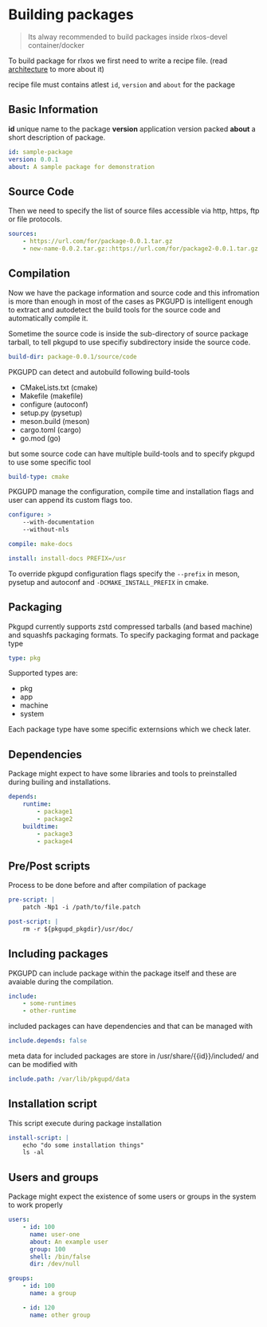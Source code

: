 # Building packages

> Its alway recommended to build packages inside rlxos-devel container/docker

To build package for rlxos we first need to write a recipe file. (read [architecture](architecture.md) to more about it)

recipe file must contains atlest `id`, `version` and `about` for the package

## Basic Information

**id** unique name to the package
**version** application version packed
**about** a short description of package.

```yaml
id: sample-package
version: 0.0.1
about: A sample package for demonstration
```


## Source Code

Then we need to specify the list of source files accessible via http, https, ftp or file protocols.


```yaml
sources:
    - https://url.com/for/package-0.0.1.tar.gz
    - new-name-0.0.2.tar.gz::https://url.com/for/package2-0.0.1.tar.gz
```


## Compilation

Now we have the package information and source code and this infromation is more than enough in most of the cases as PKGUPD is intelligent enough to extract and autodetect the build tools for the source code and automatically compile it.

Sometime the source code is inside the sub-directory of source package tarball, to tell pkgupd to use specifiy subdirectory inside the source code.

```yaml
build-dir: package-0.0.1/source/code
```

PKGUPD can detect and autobuild following build-tools
- CMakeLists.txt (cmake)
- Makefile (makefile)
- configure (autoconf)
- setup.py (pysetup)
- meson.build (meson)
- cargo.toml  (cargo)
- go.mod (go)

but some source code can have multiple build-tools and to specify pkgupd to use some specific tool

```yaml
build-type: cmake
```

PKGUPD manage the configuration, compile time and installation flags and user can append its custom flags too.

```yaml
configure: >
    --with-documentation
    --without-nls

compile: make-docs

install: install-docs PREFIX=/usr
```

To override pkgupd configuration flags specify the `--prefix` in meson, pysetup and autoconf and `-DCMAKE_INSTALL_PREFIX` in cmake.

## Packaging

Pkgupd currently supports zstd compressed tarballs (and based machine) and squashfs packaging formats. To specify packaging format and package type

```yaml
type: pkg
```

Supported types are:

- pkg
- app
- machine
- system

Each package type have some specific externsions which we check later.

## Dependencies

Package might expect to have some libraries and tools to preinstalled during builing and installations.

```yaml
depends:
    runtime:
        - package1
        - package2
    buildtime:
        - package3
        - package4
```

## Pre/Post scripts

Process to be done before and after compilation of package

```yaml
pre-script: |
    patch -Np1 -i /path/to/file.patch

post-script: |
    rm -r ${pkgupd_pkgdir}/usr/doc/
```


## Including packages

PKGUPD can include package within the package itself and these are avaiable during the compilation.

```yaml
include:
    - some-runtimes
    - other-runtime
```
included packages can have dependencies and that can be managed with

```yaml
include.depends: false
```

meta data for included packages are store in /usr/share/{{id}}/included/ and can be modified with

```yaml
include.path: /var/lib/pkgupd/data
```


## Installation script

This script execute during package installation

```yaml
install-script: |
    echo "do some installation things"
    ls -al
```

## Users and groups

Package might expect the existence of some users or groups in the system to work properly

```yaml
users:
    - id: 100
      name: user-one
      about: An example user
      group: 100
      shell: /bin/false
      dir: /dev/null

groups:
    - id: 100
      name: a group

    - id: 120
      name: other group
```
